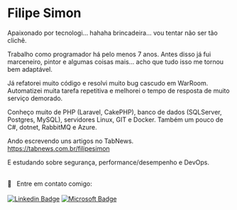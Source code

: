 # Filipe Simon

Apaixonado por tecnologi... hahaha brincadeira... vou tentar não ser tão clichê.

Trabalho como programador há pelo menos 7 anos. Antes disso já fui marceneiro, pintor e algumas coisas mais… acho que tudo isso me tornou bem adaptável.

Já refatorei muito código e resolvi muito bug cascudo em WarRoom. Automatizei muita tarefa repetitiva e melhorei o tempo de resposta de muito serviço demorado.

Conheço muito de PHP (Laravel, CakePHP), banco de dados (SQLServer, Postgres, MySQL), servidores Linux, GIT e Docker. Também um pouco de C#, dotnet, RabbitMQ e Azure.

Ando escrevendo uns artigos no TabNews.
https://tabnews.com.br/filipesimon

E estudando sobre segurança, performance/desempenho e DevOps.

 <br/> :email: &nbsp; Entre em contato comigo: 
 <br/><br/>
 [![Linkedin Badge](https://img.shields.io/badge/-Filipe%20Simon-blue?style=for-the-badge&logo=Linkedin&logoColor=white&link=https://www.linkedin.com/in/filipesimon/)](https://www.linkedin.com/in/filipesimon/) [![Microsoft Badge](https://img.shields.io/badge/-filipesimon@live.com-blue?style=for-the-badge&logo=Microsoft&logoColor=white&link=mailto:filipesimon@live.com)](mailto:filipesimon@live.com)
